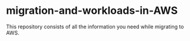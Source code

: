 # migration-and-workloads-in-AWS
This repository consists of all the information you need while migrating to AWS.
